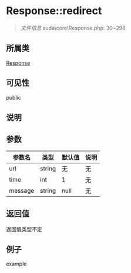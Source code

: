 # Response::redirect

> *文件信息* suda\core\Response.php: 30~298
## 所属类 

[Response](../Response.md)

## 可见性

  public  
## 说明



## 参数

| 参数名 | 类型 | 默认值 | 说明 |
|--------|-----|-------|-------|
| url |  string | 无 | 无 |
| time |  int | 1 | 无 |
| message |  string | null | 无 |

## 返回值
返回值类型不定

## 例子

example